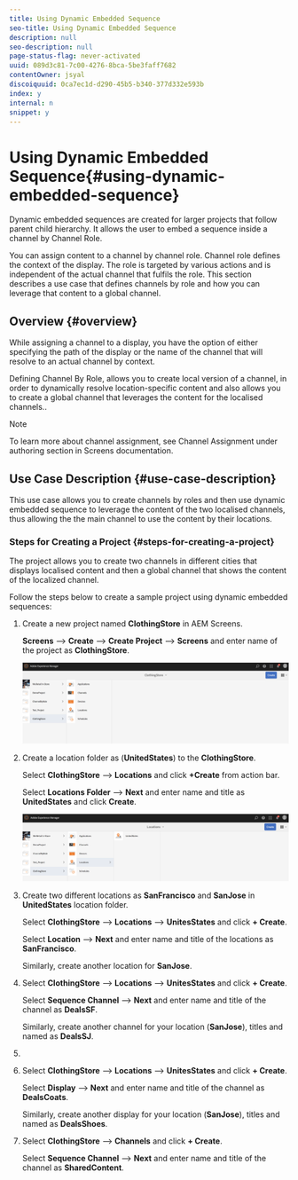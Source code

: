 ```yaml
---
title: Using Dynamic Embedded Sequence
seo-title: Using Dynamic Embedded Sequence
description: null
seo-description: null
page-status-flag: never-activated
uuid: 089d3c81-7c00-4276-8bca-5be3faff7682
contentOwner: jsyal
discoiquuid: 0ca7ec1d-d290-45b5-b340-377d332e593b
index: y
internal: n
snippet: y
---
```


# Using Dynamic Embedded Sequence{#using-dynamic-embedded-sequence}

Dynamic embedded sequences are created for larger projects that follow parent child hierarchy. It allows the user to embed a sequence inside a channel by Channel Role.

You can assign content to a channel by channel role. Channel role defines the context of the display. The role is targeted by various actions and is independent of the actual channel that fulfils the role. This section describes a use case that defines channels by role and how you can leverage that content to a global channel.

## Overview {#overview}

While assigning a channel to a display, you have the option of either specifying the path of the display or the name of the channel that will resolve to an actual channel by context.

Defining Channel By Role, allows you to create local version of a channel, in order to dynamically resolve location-specific content and also allows you to create a global channel that leverages the content for the localised channels..

>[!NOTE]
>
>To learn more about channel assignment, see Channel Assignment under authoring section in Screens documentation.

## Use Case Description {#use-case-description}

This use case allows you to create channels by roles and then use dynamic embedded sequence to leverage the content of the two localised channels, thus allowing the the main channel to use the content by their locations.

### Steps for Creating a Project {#steps-for-creating-a-project}

The project allows you to create two channels in different cities that displays localised content and then a global channel that shows the content of the localized channel.

Follow the steps below to create a sample project using dynamic embedded sequences:

1. Create a new project named **ClothingStore** in AEM Screens.

   **Screens** --&gt; **Create** --&gt; **Create Project** --&gt; **Screens** and enter name of the project as **ClothingStore**.

   ![](assets/screen_shot_2018-01-09at12242pm.png)

1. Create a location folder as (**UnitedStates**) to the **ClothingStore**.

   Select **ClothingStore** --&gt; **Locations** and click **+Create** from action bar.

   Select **Locations Folder** --&gt; **Next** and enter name and title as **UnitedStates** and click **Create**.

   ![](assets/screen_shot_2018-01-09at25329pm.png)

1. Create two different locations as **SanFrancisco** and **SanJose** in **UnitedStates** location folder.

   Select **ClothingStore** --&gt; **Locations** --&gt; **UnitesStates** and click **+ Create**.

   Select **Location** --&gt; **Next** and enter name and title of the locations as **SanFrancisco**.

   Similarly, create another location for **SanJose**.

1. Select **ClothingStore** --&gt; **Locations** --&gt; **UnitesStates** and click **+ Create**.

   Select **Sequence Channel** --&gt; **Next** and enter name and title of the channel as **DealsSF**.

   Similarly, create another channel for your location (**SanJose**), titles and named as **DealsSJ**.

1. 
1. Select **ClothingStore** --&gt; **Locations** --&gt; **UnitesStates** and click **+ Create**.

   Select **Display** --&gt; **Next** and enter name and title of the channel as **DealsCoats**.

   Similarly, create another display for your location (**SanJose**), titles and named as **DealsShoes**.

1. Select **ClothingStore** --&gt; **Channels** and click **+ Create**.

   Select **Sequence Channel** --&gt; **Next** and enter name and title of the channel as **SharedContent**.

